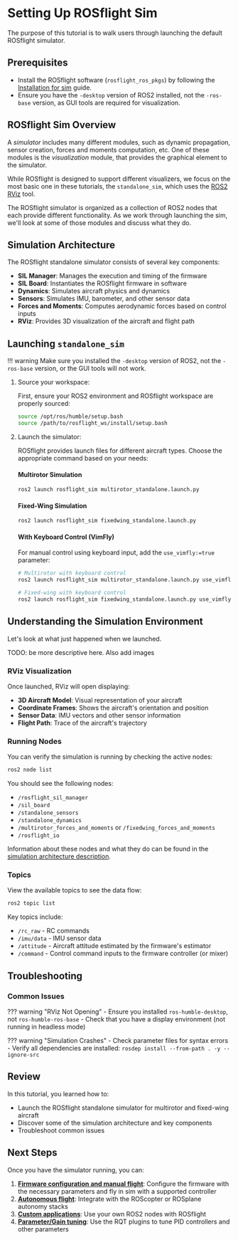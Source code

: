 # Setting Up ROSflight Sim

The purpose of this tutorial is to walk users through launching the default ROSflight simulator.

## Prerequisites

* Install the ROSflight software (`rosflight_ros_pkgs`) by following the [Installation for sim](../installation-sim.md) guide.
* Ensure you have the `-desktop` version of ROS2 installed, not the `-ros-base` version, as GUI tools are required for visualization.

## ROSflight Sim Overview

A _simulator_ includes many different modules, such as dynamic propagation, sensor creation, forces and moments computation, etc.
One of these modules is the _visualization_ module, that provides the graphical element to the simulator.

While ROSflight is designed to support different visualizers, we focus on the most basic one in these tutorials, the `standalone_sim`, which uses the [ROS2 RViz](https://docs.ros.org/en/humble/Tutorials/Intermediate/RViz/RViz-Main.html#rviz) tool.

The ROSflight simulator is organized as a collection of ROS2 nodes that each provide different functionality.
As we work through launching the sim, we'll look at some of those modules and discuss what they do.

## Simulation Architecture

The ROSflight standalone simulator consists of several key components:

- **SIL Manager**: Manages the execution and timing of the firmware
- **SIL Board**: Instantiates the ROSflight firmware in software
- **Dynamics**: Simulates aircraft physics and dynamics
- **Sensors**: Simulates IMU, barometer, and other sensor data
- **Forces and Moments**: Computes aerodynamic forces based on control inputs
- **RViz**: Provides 3D visualization of the aircraft and flight path

## Launching `standalone_sim`

!!! warning
    Make sure you installed the `-desktop` version of ROS2, not the `-ros-base` version, or the GUI tools will not work.

1. Source your workspace:

    First, ensure your ROS2 environment and ROSflight workspace are properly sourced:

    ```bash
    source /opt/ros/humble/setup.bash
    source /path/to/rosflight_ws/install/setup.bash
    ```

2. Launch the simulator:

    ROSflight provides launch files for different aircraft types. Choose the appropriate command based on your needs:

    #### Multirotor Simulation

    ```bash
    ros2 launch rosflight_sim multirotor_standalone.launch.py
    ```

    #### Fixed-Wing Simulation

    ```bash
    ros2 launch rosflight_sim fixedwing_standalone.launch.py
    ```

    #### With Keyboard Control (VimFly)

    For manual control using keyboard input, add the `use_vimfly:=true` parameter:

    ```bash
    # Multirotor with keyboard control
    ros2 launch rosflight_sim multirotor_standalone.launch.py use_vimfly:=true

    # Fixed-wing with keyboard control
    ros2 launch rosflight_sim fixedwing_standalone.launch.py use_vimfly:=true
    ```

## Understanding the Simulation Environment

Let's look at what just happened when we launched.

TODO: be more descriptive here. Also add images

### RViz Visualization

Once launched, RViz will open displaying:

- **3D Aircraft Model**: Visual representation of your aircraft
- **Coordinate Frames**: Shows the aircraft's orientation and position
- **Sensor Data**: IMU vectors and other sensor information
- **Flight Path**: Trace of the aircraft's trajectory

### Running Nodes

You can verify the simulation is running by checking the active nodes:

```bash
ros2 node list
```

You should see the following nodes:

- `/rosflight_sil_manager`
- `/sil_board`
- `/standalone_sensors`
- `/standalone_dynamics`
- `/multirotor_forces_and_moments` or `/fixedwing_forces_and_moments`
- `/rosflight_io`

Information about these nodes and what they do can be found in the [simulation architecture description](../concepts/simulator-architecture.md).

### Topics

View the available topics to see the data flow:

```bash
ros2 topic list
```

Key topics include:

- `/rc_raw` - RC commands
- `/imu/data` - IMU sensor data
- `/attitude` - Aircraft attitude estimated by the firmware's estimator
- `/command` - Control command inputs to the firmware controller (or mixer)

<!-- ## Configuration and Customization -->
<!---->
<!-- ### Parameter Files -->
<!---->
<!-- ROSflight sim uses YAML configuration files located in the `rosflight_sim/params/` directory: -->
<!---->
<!-- - `multirotor_dynamics.yaml` - Physical parameters (mass, inertia, motor specifications) -->
<!-- - `multirotor_firmware.yaml` - Firmware configuration (PID gains, mixer settings) -->
<!-- - `fixedwing_firmware.yaml` - Fixed-wing specific firmware parameters -->
<!-- - `standalone_sim_params.yaml` - Simulator-specific parameters -->
<!---->
<!-- ### Customizing Aircraft Parameters -->
<!---->
<!-- To modify aircraft characteristics, edit the appropriate YAML file: -->
<!---->
<!-- ```bash -->
<!-- # Edit multirotor parameters -->
<!-- nano /path/to/rosflight_ws/src/rosflight_ros_pkgs/rosflight_sim/params/multirotor_dynamics.yaml -->
<!-- ``` -->
<!---->
<!-- Common parameters to modify: -->
<!-- - `mass` - Aircraft mass in kg -->
<!-- - `Jxx`, `Jyy`, `Jzz` - Moments of inertia -->
<!-- - `prop_max` - Maximum propeller force -->
<!-- - `motor_time_constant` - Motor response time -->
<!---->
<!-- After making changes, rebuild your workspace: -->
<!---->
<!-- ```bash -->
<!-- cd /path/to/rosflight_ws -->
<!-- colcon build --packages-select rosflight_sim -->
<!-- source install/setup.bash -->
<!-- ``` -->

## Troubleshooting

### Common Issues

??? warning "RViz Not Opening"
    - Ensure you installed `ros-humble-desktop`, not `ros-humble-ros-base`
    - Check that you have a display environment (not running in headless mode)

??? warning "Simulation Crashes"
    - Check parameter files for syntax errors
    - Verify all dependencies are installed: `rosdep install --from-path . -y --ignore-src`

<!-- ### Debugging Commands -->
<!---->
<!-- Check node status: -->
<!-- ```bash -->
<!-- ros2 node info /rosflight_sil_manager -->
<!-- ``` -->
<!---->
<!-- Monitor topic data: -->
<!-- ```bash -->
<!-- ros2 topic echo /attitude -->
<!-- ``` -->
<!---->
<!-- View parameter values: -->
<!-- ```bash -->
<!-- ros2 param dump /sil_board -->
<!-- ``` -->

## Review

In this tutorial, you learned how to:

- Launch the ROSflight standalone simulator for multirotor and fixed-wing aircraft
- Discover some of the simulation architecture and key components
- Troubleshoot common issues

## Next Steps

Once you have the simulator running, you can:

1. **[Firmware configuration and manual flight](./manually-flying-rosflight-sim.md)**: Configure the firmware with the necessary parameters and fly in sim with a supported controller
2. **[Autonomous flight](./setting-up-roscopter-in-sim.md)**: Integrate with the ROScopter or ROSplane autonomy stacks
3. **[Custom applications](../../developer-guide/contribution-guidelines.md)**: Use your own ROS2 nodes with ROSflight
4. **[Parameter/Gain tuning](./tuning-performance-in-sim.md)**: Use the RQT plugins to tune PID controllers and other parameters


